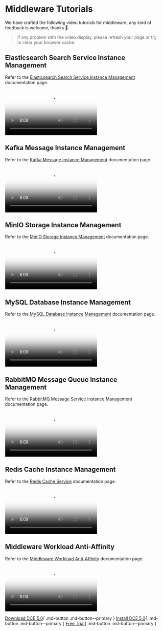 # Middleware Tutorials

We have crafted the following video tutorials for middleware, any kind of feedback is welcome, thanks 🙏

> If any problem with the video display, please refresh your page or try to clear your browser cache.

## Elasticsearch Search Service Instance Management

Refer to the [Elasticsearch Search Service Instance Management](../middleware/elasticsearch/user-guide/create.md) documentation page.

<div class="responsive-video-container">
<video controls src="https://harbor-test2.cn-sh2.ufileos.com/docs/videos/es.mp4" preload="metadata" poster="images/mcamel-es.png"></video>
</div>

## Kafka Message Instance Management

Refer to the [Kafka Message Instance Management](../middleware/kafka/user-guide/create.md) documentation page.

<div class="responsive-video-container">
<video controls src="https://harbor-test2.cn-sh2.ufileos.com/docs/videos/kafka.mp4" preload="metadata" poster="images/mcamel-kafka.png"></video>
</div>

## MinIO Storage Instance Management

Refer to the [MinIO Storage Instance Management](../middleware/minio/user-guide/create.md) documentation page.

<div class="responsive-video-container">
<video controls src="https://harbor-test2.cn-sh2.ufileos.com/docs/videos/minio.mp4" preload="metadata" poster="images/mcamel-minio.png"></video>
</div>

## MySQL Database Instance Management

Refer to the [MySQL Database Instance Management](../middleware/mysql/user-guide/create.md) documentation page.

<div class="responsive-video-container">
<video controls src="https://harbor-test2.cn-sh2.ufileos.com/docs/videos/mysql.mp4" preload="metadata" poster="images/mcamel-mysql.png"></video>
</div>

## RabbitMQ Message Queue Instance Management

Refer to the [RabbitMQ Message Service Instance Management](../middleware/rabbitmq/user-guide/create.md) documentation page.

<div class="responsive-video-container">
<video controls src="https://harbor-test2.cn-sh2.ufileos.com/docs/videos/RabbitMQ-instance-management.mp4" preload="metadata" poster="images/mcamel-rabbit.png"></video>
</div>

## Redis Cache Instance Management

Refer to the [Redis Cache Service](../middleware/redis/intro/index.md) documentation page.

<div class="responsive-video-container">
<video controls src="https://harbor-test2.cn-sh2.ufileos.com/docs/videos/redis.mp4" preload="metadata" poster="images/mcamel-redis.png"></video>
</div>

## Middleware Workload Anti-Affinity

Refer to the [Middleware Workload Anti-Affinity](../middleware/common/antiaffinity.md) documentation page.

<div class="responsive-video-container">
<video controls src="https://harbor-test2.cn-sh2.ufileos.com/docs/videos/anti-affinity.mp4" preload="metadata" poster="images/mcamel-anti-affinity.png"></video>
</div>

[Download DCE 5.0](../download/index.md){ .md-button .md-button--primary }
[Install DCE 5.0](../install/index.md){ .md-button .md-button--primary }
[Free Trial](../dce/license0.md){ .md-button .md-button--primary }
